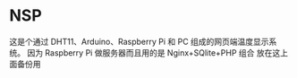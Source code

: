 # NSP
这是个通过 DHT11、Arduino、Raspberry Pi 和 PC 组成的网页端温度显示系统。
因为 Raspberry Pi 做服务器而且用的是 Nginx+SQlite+PHP 组合
放在这上面备份用
